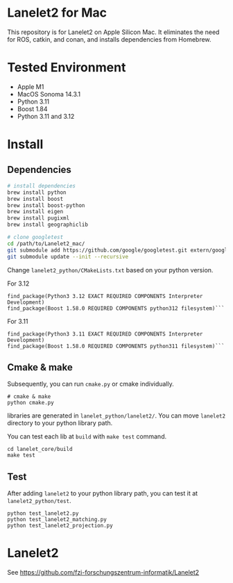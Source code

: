 # Lanelet2 for Mac
This repository is for Lanelet2 on Apple Silicon Mac. It eliminates the need for ROS, catkin, and conan, and installs dependencies from Homebrew.

# Tested Environment
- Apple M1
- MacOS Sonoma 14.3.1
- Python 3.11
- Boost 1.84
- Python 3.11 and 3.12

# Install
## Dependencies

```bash
# install dependencies
brew install python
brew install boost
brew install boost-python
brew install eigen
brew install pugixml
brew install geographiclib

# clone googletest
cd /path/to/Lanelet2_mac/
git submodule add https://github.com/google/googletest.git extern/googletest                                                                                              ✘ 130
git submodule update --init --recursive
```

Change `lanelet2_python/CMakeLists.txt` based on your python version.

For 3.12
```
find_package(Python3 3.12 EXACT REQUIRED COMPONENTS Interpreter Development)
find_package(Boost 1.58.0 REQUIRED COMPONENTS python312 filesystem)```
```

For 3.11
```
find_package(Python3 3.11 EXACT REQUIRED COMPONENTS Interpreter Development)
find_package(Boost 1.58.0 REQUIRED COMPONENTS python311 filesystem)```
```

## Cmake & make
Subsequently, you can run `cmake.py` or cmake individually. 

```
# cmake & make
python cmake.py
```

libraries are generated in `lanelet_python/lanelet2/`. You can move `lanelet2` directory to your python library path.

You can test each lib at `build` with `make test` command.
```
cd lanelet_core/build
make test
```

## Test

After adding `lanelet2` to your python library path, you can test it at `lanelet2_python/test`.
```
python test_lanelet2.py
python test_lanelet2_matching.py
python test_lanelet2_projection.py
```



# Lanelet2

See https://github.com/fzi-forschungszentrum-informatik/Lanelet2
